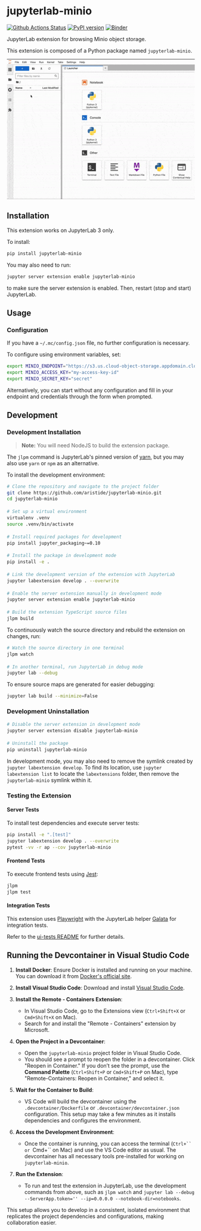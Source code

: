 
# jupyterlab-minio

[![Github Actions Status](https://github.com/aristide/jupyterlab-minio/workflows/Build/badge.svg)](https://github.com/aristide/jupyterlab-minio/actions/workflows/build.yml)
[![PyPI version](https://badge.fury.io/py/jupyterlab-minio.svg)](https://badge.fury.io/py/jupyterlab-minio)
[![Binder](https://mybinder.org/badge_logo.svg)](https://mybinder.org/v2/gh/jupyterlab-minio/jupyterlab-minio/master?urlpath=lab)

JupyterLab extension for browsing Minio object storage.

This extension is composed of a Python package named `jupyterlab-minio`.

![Jupyter Minio](https://raw.githubusercontent.com/aristide/jupyterlab-minio/master/minio-browser-screenshot.gif)

## Installation

This extension works on JupyterLab 3 only.

To install:

```bash
pip install jupyterlab-minio
```

You may also need to run:

```bash
jupyter server extension enable jupyterlab-minio
```

to make sure the server extension is enabled. Then, restart (stop and start) JupyterLab.

## Usage

### Configuration

If you have a `~/.mc/config.json` file, no further configuration is necessary.

To configure using environment variables, set:

```bash
export MINIO_ENDPOINT="https://s3.us.cloud-object-storage.appdomain.cloud"
export MINIO_ACCESS_KEY="my-access-key-id"
export MINIO_SECRET_KEY="secret"
```

Alternatively, you can start without any configuration and fill in your endpoint and credentials through the form when prompted.

## Development

### Development Installation

> **Note:** You will need NodeJS to build the extension package.

The `jlpm` command is JupyterLab's pinned version of [yarn](https://yarnpkg.com/), but you may also use `yarn` or `npm` as an alternative.

To install the development environment:

```bash
# Clone the repository and navigate to the project folder
git clone https://github.com/aristide/jupyterlab-minio.git
cd jupyterlab-minio

# Set up a virtual environment
virtualenv .venv
source .venv/bin/activate

# Install required packages for development
pip install jupyter_packaging~=0.10

# Install the package in development mode
pip install -e .

# Link the development version of the extension with JupyterLab
jupyter labextension develop . --overwrite

# Enable the server extension manually in development mode
jupyter server extension enable jupyterlab-minio

# Build the extension TypeScript source files
jlpm build
```

To continuously watch the source directory and rebuild the extension on changes, run:

```bash
# Watch the source directory in one terminal
jlpm watch

# In another terminal, run JupyterLab in debug mode
jupyter lab --debug
```

To ensure source maps are generated for easier debugging:

```bash
jupyter lab build --minimize=False
```

### Development Uninstallation

```bash
# Disable the server extension in development mode
jupyter server extension disable jupyterlab-minio

# Uninstall the package
pip uninstall jupyterlab-minio
```

In development mode, you may also need to remove the symlink created by `jupyter labextension develop`. To find its location, use `jupyter labextension list` to locate the `labextensions` folder, then remove the `jupyterlab-minio` symlink within it.

### Testing the Extension

#### Server Tests

To install test dependencies and execute server tests:

```bash
pip install -e ".[test]"
jupyter labextension develop . --overwrite
pytest -vv -r ap --cov jupyterlab-minio
```

#### Frontend Tests

To execute frontend tests using [Jest](https://jestjs.io/):

```bash
jlpm
jlpm test
```

#### Integration Tests

This extension uses [Playwright](https://playwright.dev/docs/intro/) with the JupyterLab helper [Galata](https://github.com/jupyterlab/jupyterlab/tree/master/galata) for integration tests.

Refer to the [ui-tests README](./ui-tests/README.md) for further details.

## Running the Devcontainer in Visual Studio Code

1. **Install Docker**: Ensure Docker is installed and running on your machine. You can download it from [Docker's official site](https://www.docker.com/products/docker-desktop).

2. **Install Visual Studio Code**: Download and install [Visual Studio Code](https://code.visualstudio.com/).

3. **Install the Remote - Containers Extension**:
   - In Visual Studio Code, go to the Extensions view (`Ctrl+Shift+X` or `Cmd+Shift+X` on Mac).
   - Search for and install the "Remote - Containers" extension by Microsoft.

4. **Open the Project in a Devcontainer**:
   - Open the `jupyterlab-minio` project folder in Visual Studio Code.
   - You should see a prompt to reopen the folder in a devcontainer. Click "Reopen in Container." If you don’t see the prompt, use the **Command Palette** (`Ctrl+Shift+P` or `Cmd+Shift+P` on Mac), type "Remote-Containers: Reopen in Container," and select it.

5. **Wait for the Container to Build**:
   - VS Code will build the devcontainer using the `.devcontainer/Dockerfile` or `.devcontainer/devcontainer.json` configuration. This setup may take a few minutes as it installs dependencies and configures the environment.

6. **Access the Development Environment**:
   - Once the container is running, you can access the terminal (`Ctrl+`` or `Cmd+`` on Mac) and use the VS Code editor as usual. The devcontainer has all necessary tools pre-installed for working on `jupyterlab-minio`.

7. **Run the Extension**:
   - To run and test the extension in JupyterLab, use the development commands from above, such as `jlpm watch` and `jupyter lab --debug --ServerApp.token='' --ip=0.0.0.0 --notebook-dir=notebooks`.

This setup allows you to develop in a consistent, isolated environment that replicates the project dependencies and configurations, making collaboration easier.
